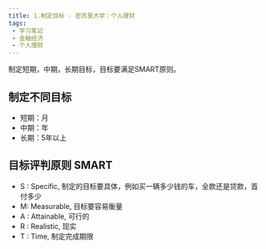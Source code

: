 ```yaml
---
title: 1.制定目标 - 密苏里大学：个人理财
tags:
 - 学习笔记
 - 金融经济
 - 个人理财
---
```


制定短期，中期，长期目标，目标要满足SMART原则。

<!--more-->

## 制定不同目标

* 短期：月
* 中期：年
* 长期：5年以上



## 目标评判原则 SMART

* S :   Specific, 制定的目标要具体，例如买一辆多少钱的车，全款还是贷款，首付多少
* M:   Measurable, 目标要容易衡量
* A :   Attainable, 可行的
* R :   Realistic, 现实
* T :   Time, 制定完成期限